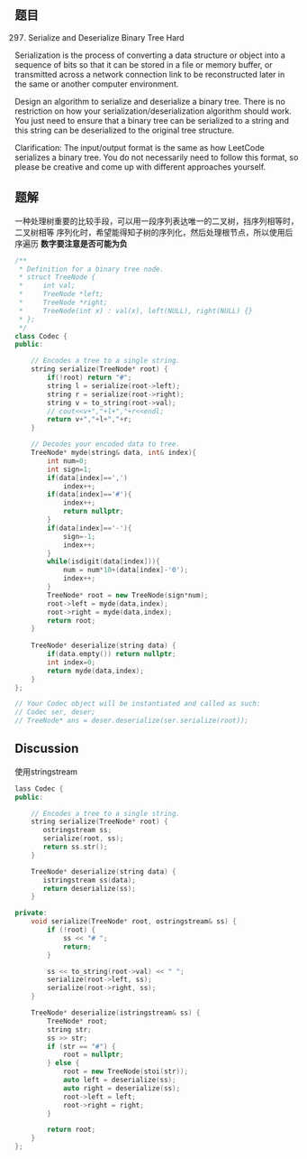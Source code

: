 ## 题目

297. Serialize and Deserialize Binary Tree
Hard

Serialization is the process of converting a data structure or object into a sequence of bits so that it can be stored in a file or memory buffer, or transmitted across a network connection link to be reconstructed later in the same or another computer environment.

Design an algorithm to serialize and deserialize a binary tree. There is no restriction on how your serialization/deserialization algorithm should work. You just need to ensure that a binary tree can be serialized to a string and this string can be deserialized to the original tree structure.

Clarification: The input/output format is the same as how LeetCode serializes a binary tree. You do not necessarily need to follow this format, so please be creative and come up with different approaches yourself.

## 题解

一种处理树重要的比较手段，可以用一段序列表达唯一的二叉树，挡序列相等时，二叉树相等
序列化时，希望能得知子树的序列化，然后处理根节点，所以使用后序遍历
**数字要注意是否可能为负**

```C++
/**
 * Definition for a binary tree node.
 * struct TreeNode {
 *     int val;
 *     TreeNode *left;
 *     TreeNode *right;
 *     TreeNode(int x) : val(x), left(NULL), right(NULL) {}
 * };
 */
class Codec {
public:

    // Encodes a tree to a single string.
    string serialize(TreeNode* root) {
        if(!root) return "#";
        string l = serialize(root->left);
        string r = serialize(root->right);
        string v = to_string(root->val);
        // cout<<v+","+l+","+r<<endl;
        return v+","+l+","+r;
    }

    // Decodes your encoded data to tree.
    TreeNode* myde(string& data, int& index){
        int num=0;
        int sign=1;
        if(data[index]==',')
            index++;
        if(data[index]=='#'){
            index++;
            return nullptr;
        }
        if(data[index]=='-'){
            sign=-1;
            index++;
        }
        while(isdigit(data[index])){
            num = num*10+(data[index]-'0');
            index++;
        }
        TreeNode* root = new TreeNode(sign*num);
        root->left = myde(data,index);
        root->right = myde(data,index);
        return root;
    }
    
    TreeNode* deserialize(string data) {
        if(data.empty()) return nullptr;
        int index=0;
        return myde(data,index);
    }
};

// Your Codec object will be instantiated and called as such:
// Codec ser, deser;
// TreeNode* ans = deser.deserialize(ser.serialize(root));
```


## Discussion

使用stringstream

```C++
lass Codec {
public:

    // Encodes a tree to a single string.
    string serialize(TreeNode* root) {
       ostringstream ss;
       serialize(root, ss);
       return ss.str();
    }

    TreeNode* deserialize(string data) {
       istringstream ss(data);
       return deserialize(ss);
    }

private:
    void serialize(TreeNode* root, ostringstream& ss) {
        if (!root) {
            ss << "# ";
            return;
        }

        ss << to_string(root->val) << " ";
        serialize(root->left, ss);
        serialize(root->right, ss);
    }

    TreeNode* deserialize(istringstream& ss) {
        TreeNode* root;
        string str;
        ss >> str;
        if (str == "#") {
            root = nullptr;
        } else {
            root = new TreeNode(stoi(str));
            auto left = deserialize(ss);
            auto right = deserialize(ss);
            root->left = left;
            root->right = right;
        }

        return root;
    }
};

```